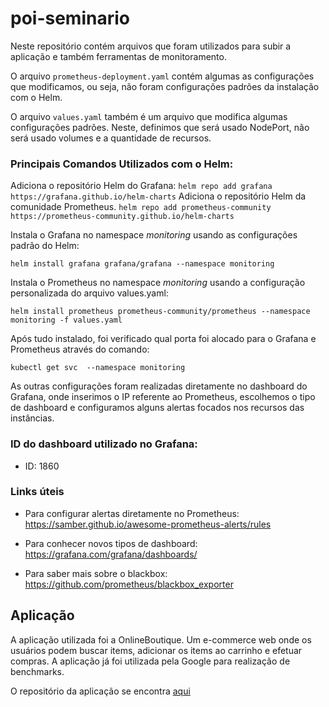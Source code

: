 # poi-seminario

Neste repositório contém arquivos que foram utilizados para subir a aplicação e também ferramentas de monitoramento.

O arquivo ```prometheus-deployment.yaml``` contém algumas as configurações que modificamos, ou seja, não foram configurações padrões da instalação com o Helm.

O arquivo ```values.yaml``` também é um arquivo que modifica algumas configurações padrões. Neste, definimos que será usado NodePort, não será usado volumes e a quantidade de recursos.

### Principais Comandos Utilizados com o Helm:
Adiciona o repositório Helm do Grafana:
``` helm repo add grafana https://grafana.github.io/helm-charts ```
Adiciona o repositório Helm da comunidade Prometheus.
``` helm repo add prometheus-community https://prometheus-community.github.io/helm-charts ```

Instala o Grafana no namespace *monitoring* usando as configurações padrão do Helm:

``` helm install grafana grafana/grafana --namespace monitoring ```

Instala o Prometheus no namespace *monitoring* usando a configuração personalizada do arquivo values.yaml:

``` helm install prometheus prometheus-community/prometheus --namespace monitoring -f values.yaml ```

Após tudo instalado, foi verificado qual porta foi alocado para o Grafana e Prometheus através do comando:

``` kubectl get svc  --namespace monitoring ```

As outras configurações foram realizadas diretamente no dashboard do Grafana, onde inserimos o IP referente ao Prometheus, escolhemos o tipo de dashboard e configuramos alguns alertas focados nos recursos das instâncias.


### ID do dashboard utilizado no Grafana:
- ID: 1860

### Links úteis
- Para configurar alertas diretamente no Prometheus:
https://samber.github.io/awesome-prometheus-alerts/rules

- Para conhecer novos tipos de dashboard:
https://grafana.com/grafana/dashboards/

- Para saber mais sobre o blackbox:
https://github.com/prometheus/blackbox_exporter

## Aplicação

A aplicação utilizada foi a OnlineBoutique. Um e-commerce web onde os usuários podem buscar items, adicionar os items ao carrinho e efetuar compras. A aplicação já foi utilizada pela Google para realização de benchmarks.

O repositório da aplicação se encontra [aqui](https://github.com/GoogleCloudPlatform/microservices-demo.git) 


